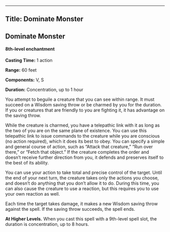 -------------------------
Title: Dominate Monster
-------------------------

## Dominate Monster

#### 8th-level enchantment


**Casting Time:** 1 action 

**Range:** 60 feet 

**Components:** V, S 

**Duration:** Concentration, up to 1 hour


You attempt to beguile a creature that you can see within range. It must
succeed on a Wisdom saving throw or be charmed by you for the duration.
If you or creatures that are friendly to you are fighting it, it has
advantage on the saving throw.

While the creature is charmed, you have a telepathic link with it as
long as the two of you are on the same plane of existence. You can use
this telepathic link to issue commands to the creature while you are
conscious (no action required), which it does its best to obey. You can
specify a simple and general course of action, such as “Attack that
creature,” “Run over there,” or “Fetch that object.” If the creature
completes the order and doesn’t receive further direction from you, it
defends and preserves itself to the best of its ability.

You can use your action to take total and precise
control of the target. Until the end of your next turn, the creature
takes only the actions you choose, and doesn’t do anything that you
don’t allow it to do. During this time, you can also cause the creature
to use a reaction, but this requires you to use your own reaction as
well.

Each time the target takes damage, it makes a new
Wisdom saving throw against the spell. If the saving throw succeeds, the
spell ends.

**At Higher Levels.** When you cast this spell with a
9th-level spell slot, the duration is concentration, up to 8
hours.


